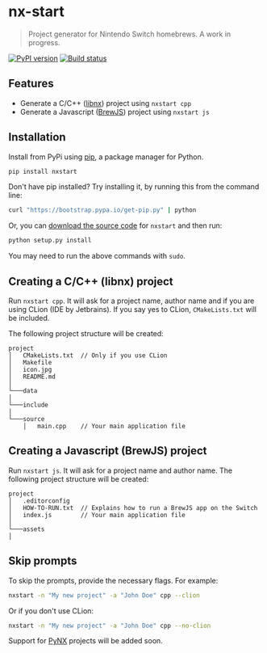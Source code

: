 # nx-start

> Project generator for Nintendo Switch homebrews. A work in progress.

[![PyPI version](https://badge.fury.io/py/nxstart.svg)](https://badge.fury.io/py/nxstart)
[![Build status](https://travis-ci.org/roedesh/nxstart.svg?branch=master)](https://travis-ci.org/roedesh/nxstart)

## Features
- Generate a C/C++ ([libnx](https://github.com/switchbrew/libnx)) project using `nxstart cpp`
- Generate a Javascript ([BrewJS](https://github.com/BrewJS)) project using `nxstart js`

## Installation

Install from PyPi using [pip](http://www.pip-installer.org/en/latest), a package manager for
Python.

```bash
pip install nxstart
```

Don't have pip installed? Try installing it, by running this from the
command line:

```bash
curl "https://bootstrap.pypa.io/get-pip.py" | python
```

Or, you can [download the source code](#) for `nxstart` and then run:
```bash
python setup.py install
```
You may need to run the above commands with ``sudo``.

## Creating a C/C++ (libnx) project
Run `nxstart cpp`. It will ask for a project name, author name and if you are 
using CLion (IDE by Jetbrains). If you say yes to CLion, `CMakeLists.txt` will be included.

The following project structure will be created:

```
project
│   CMakeLists.txt  // Only if you use CLion
│   Makefile        
│   icon.jpg
│   README.md
│
└───data
│   
└───include
│ 
└───source
    │   main.cpp    // Your main application file
```

## Creating a Javascript (BrewJS) project
Run `nxstart js`. It will ask for a project name and author name. The following project structure will be created:

```
project
│   .editorconfig      
│   HOW-TO-RUN.txt  // Explains how to run a BrewJS app on the Switch
│   index.js        // Your main application file
│
└───assets
│   
```

## Skip prompts
To skip the prompts, provide the necessary flags. For example:
```bash
nxstart -n "My new project" -a "John Doe" cpp --clion
```

Or if you don't use CLion:
```bash
nxstart -n "My new project" -a "John Doe" cpp --no-clion
```

Support for 
[PyNX](https://github.com/nx-python/PyNX) projects will be added soon.
